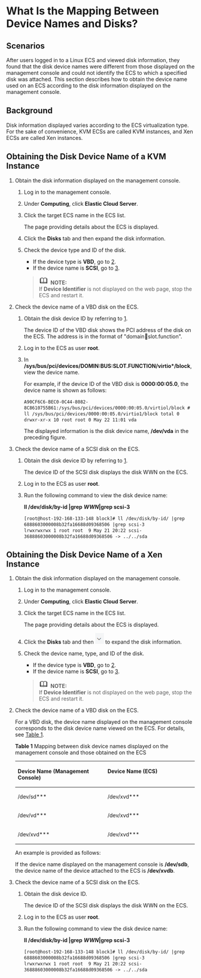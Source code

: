 # What Is the Mapping Between Device Names and Disks?<a name="EN-US_TOPIC_0103285575"></a>

## Scenarios<a name="section1021919499213"></a>

After users logged in to a Linux ECS and viewed disk information, they found that the disk device names were different from those displayed on the management console and could not identify the ECS to which a specified disk was attached. This section describes how to obtain the device name used on an ECS according to the disk information displayed on the management console.

## Background<a name="section764152920234"></a>

Disk information displayed varies according to the ECS virtualization type. For the sake of convenience, KVM ECSs are called KVM instances, and Xen ECSs are called Xen instances.

## Obtaining the Disk Device Name of a KVM Instance<a name="section263542712262"></a>

1.  <a name="li1078411215720"></a>Obtain the disk information displayed on the management console.
    1.  Log in to the management console.
    2.  Under  **Computing**, click  **Elastic Cloud Server**.
    3.  Click the target ECS name in the ECS list.

        The page providing details about the ECS is displayed.

    4.  Click the  **Disks**  tab and then expand the disk information.
    5.  Check the device type and ID of the disk.

        -   If the device type is  **VBD**, go to  [2](#li65954291187).
        -   If the device name is  **SCSI**, go to  [3](#li9432436104811).

        >![](public_sys-resources/icon-note.gif) **NOTE:**   
        >If  **Device Identifier**  is not displayed on the web page, stop the ECS and restart it.  


2.  <a name="li65954291187"></a>Check the device name of a VBD disk on the ECS.
    1.  Obtain the disk device ID by referring to  [1](#li1078411215720).

        The device ID of the VBD disk shows the PCI address of the disk on the ECS. The address is in the format of "domain:bus:slot.function".

    2.  Log in to the ECS as user  **root**.
    3.  In  **/sys/bus/pci/devices/DOMIN:BUS:SLOT.FUNCTION/virtio\*/block**, view the device name.

        For example, if the device ID of the VBD disk is  **0000:00:05.0**, the device name is shown as follows:

        ```
        A90CF6C6-BEC0-0C44-8082-8C8610755B61:/sys/bus/pci/devices/0000:00:05.0/virtiol/block # ll /sys/bus/pci/devices/0000:00:05.0/virtio1/block total 0
        drwxr-xr-x 10 root root 0 May 22 11:01 vda
        ```

        The displayed information is the disk device name,  **/dev/vda**  in the preceding figure.

3.  <a name="li9432436104811"></a>Check the device name of a SCSI disk on the ECS.
    1.  Obtain the disk device ID by referring to  [1](#li1078411215720).

        The device ID of the SCSI disk displays the disk WWN on the ECS.

    2.  Log in to the ECS as user  **root**.
    3.  Run the following command to view the disk device name:

        **ll /dev/disk/by-id |grep** _**WWN**_**|grep scsi-3**

        ```
        [root@host-192-168-133-148 block]# ll /dev/disk/by-id/ |grep 6888603000008b32fa16688d09368506 |grep scsi-3
        lrwxrwxrwx 1 root root  9 May 21 20:22 scsi-36888603000008b32fa16688d09368506 -> ../../sda
        ```



## Obtaining the Disk Device Name of a Xen Instance<a name="section17916409263"></a>

1.  Obtain the disk information displayed on the management console.
    1.  Log in to the management console.
    2.  Under  **Computing**, click  **Elastic Cloud Server**.
    3.  Click the target ECS name in the ECS list.

        The page providing details about the ECS is displayed.

    4.  Click the  **Disks**  tab and then  ![](figures/icon-unfold.png)  to expand the disk information.
    5.  Check the device name, type, and ID of the disk.

        -   If the device type is  **VBD**, go to  [2](#li205963711149).
        -   If the device name is  **SCSI**, go to  [3](#li2253121473315).

        >![](public_sys-resources/icon-note.gif) **NOTE:**   
        >If  **Device Identifier**  is not displayed on the web page, stop the ECS and restart it.  


2.  <a name="li205963711149"></a>Check the device name of a VBD disk on the ECS.

    For a VBD disk, the device name displayed on the management console corresponds to the disk device name viewed on the ECS. For details, see  [Table 1](#table050473316173).

    **Table  1**  Mapping between disk device names displayed on the management console and those obtained on the ECS

    <a name="table050473316173"></a>
    <table><thead align="left"><tr id="row105042033171717"><th class="cellrowborder" valign="top" width="50%" id="mcps1.2.3.1.1"><p id="p750443301712"><a name="p750443301712"></a><a name="p750443301712"></a>Device Name (Management Console)</p>
    </th>
    <th class="cellrowborder" valign="top" width="50%" id="mcps1.2.3.1.2"><p id="p750453319178"><a name="p750453319178"></a><a name="p750453319178"></a>Device Name (ECS)</p>
    </th>
    </tr>
    </thead>
    <tbody><tr id="row950453313179"><td class="cellrowborder" valign="top" width="50%" headers="mcps1.2.3.1.1 "><p id="p155054337177"><a name="p155054337177"></a><a name="p155054337177"></a>/dev/sd***</p>
    </td>
    <td class="cellrowborder" valign="top" width="50%" headers="mcps1.2.3.1.2 "><p id="p550520336178"><a name="p550520336178"></a><a name="p550520336178"></a>/dev/xvd***</p>
    </td>
    </tr>
    <tr id="row250523316173"><td class="cellrowborder" valign="top" width="50%" headers="mcps1.2.3.1.1 "><p id="p450553318172"><a name="p450553318172"></a><a name="p450553318172"></a>/dev/vd***</p>
    </td>
    <td class="cellrowborder" valign="top" width="50%" headers="mcps1.2.3.1.2 "><p id="p8505133161717"><a name="p8505133161717"></a><a name="p8505133161717"></a>/dev/xvd***</p>
    </td>
    </tr>
    <tr id="row35051633151715"><td class="cellrowborder" valign="top" width="50%" headers="mcps1.2.3.1.1 "><p id="p10505163314170"><a name="p10505163314170"></a><a name="p10505163314170"></a>/dev/xvd***</p>
    </td>
    <td class="cellrowborder" valign="top" width="50%" headers="mcps1.2.3.1.2 "><p id="p195051333101715"><a name="p195051333101715"></a><a name="p195051333101715"></a>/dev/xvd***</p>
    </td>
    </tr>
    </tbody>
    </table>

    An example is provided as follows:

    If the device name displayed on the management console is  **/dev/sdb**, the device name of the device attached to the ECS is  **/dev/xvdb**.

3.  <a name="li2253121473315"></a>Check the device name of a SCSI disk on the ECS.
    1.  Obtain the disk device ID.

        The device ID of the SCSI disk displays the disk WWN on the ECS.

    2.  Log in to the ECS as user  **root**.
    3.  Run the following command to view the disk device name:

        **ll /dev/disk/by-id |grep** **_WWN_|grep scsi-3**

        ```
        [root@host-192-168-133-148 block]# ll /dev/disk/by-id/ |grep 6888603000008b32fa16688d09368506 |grep scsi-3
        lrwxrwxrwx 1 root root  9 May 21 20:22 scsi-36888603000008b32fa16688d09368506 -> ../../sda
        ```



